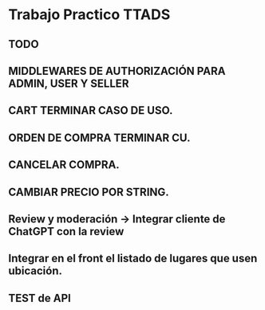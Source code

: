 # Trabajo Practico TTADS
## TODO
## MIDDLEWARES DE AUTHORIZACIÓN  PARA ADMIN, USER Y SELLER
## CART TERMINAR CASO DE USO. 
## ORDEN DE COMPRA TERMINAR CU.
## CANCELAR COMPRA.
## CAMBIAR PRECIO POR STRING.

## Review y moderación -> Integrar cliente de ChatGPT con la review

## Integrar en el front el listado de lugares que usen ubicación. 

## TEST de API